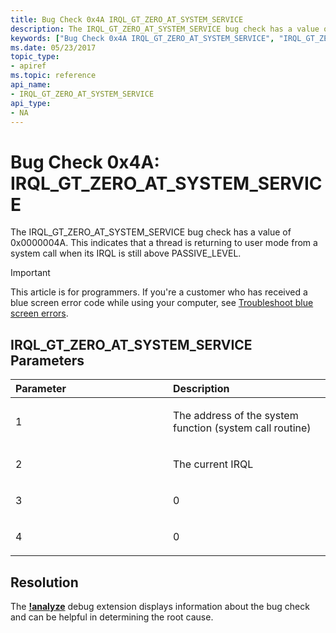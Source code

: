 ```yaml
---
title: Bug Check 0x4A IRQL_GT_ZERO_AT_SYSTEM_SERVICE
description: The IRQL_GT_ZERO_AT_SYSTEM_SERVICE bug check has a value of 0x0000004A. This indicates that a thread is returning to user mode from a system call when its IRQL is still above PASSIVE_LEVEL.
keywords: ["Bug Check 0x4A IRQL_GT_ZERO_AT_SYSTEM_SERVICE", "IRQL_GT_ZERO_AT_SYSTEM_SERVICE"]
ms.date: 05/23/2017
topic_type:
- apiref
ms.topic: reference
api_name:
- IRQL_GT_ZERO_AT_SYSTEM_SERVICE
api_type:
- NA
---
```


# Bug Check 0x4A: IRQL\_GT\_ZERO\_AT\_SYSTEM\_SERVICE


The IRQL\_GT\_ZERO\_AT\_SYSTEM\_SERVICE bug check has a value of 0x0000004A. This indicates that a thread is returning to user mode from a system call when its IRQL is still above PASSIVE\_LEVEL.

> [!IMPORTANT]
> This article is for programmers. If you're a customer who has received a blue screen error code while using your computer, see [Troubleshoot blue screen errors](https://www.windows.com/stopcode).


## IRQL\_GT\_ZERO\_AT\_SYSTEM\_SERVICE Parameters


<table>
<colgroup>
<col width="50%" />
<col width="50%" />
</colgroup>
<thead>
<tr class="header">
<th align="left">Parameter</th>
<th align="left">Description</th>
</tr>
</thead>
<tbody>
<tr class="odd">
<td align="left"><p>1</p></td>
<td align="left"><p>The address of the system function (system call routine)</p></td>
</tr>
<tr class="even">
<td align="left"><p>2</p></td>
<td align="left"><p>The current IRQL</p></td>
</tr>
<tr class="odd">
<td align="left"><p>3</p></td>
<td align="left"><p>0</p></td>
</tr>
<tr class="even">
<td align="left"><p>4</p></td>
<td align="left"><p>0</p></td>
</tr>
</tbody>
</table>


## Resolution 
The [**!analyze**](-analyze.md) debug extension displays information about the bug check and can be helpful in determining the root cause.
 

 




